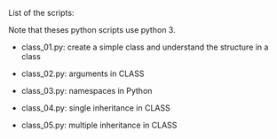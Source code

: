 List of the scripts:

Note that theses python scripts use python 3.

- class_01.py: create a simple class and understand the structure in a class

- class_02.py: arguments in CLASS

- class_03.py: namespaces in Python

- class_04.py: single inheritance in CLASS

- class_05.py: multiple inheritance in CLASS